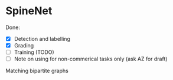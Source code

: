 # SpineNet

Done:
- [x] Detection and labelling
- [x] Grading
- [ ] Training (TODO)
- [ ] Note on using for non-commerical tasks only (ask AZ for draft)

Matching bipartite graphs